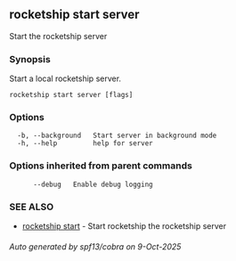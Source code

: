## rocketship start server

Start the rocketship server

### Synopsis

Start a local rocketship server.

```
rocketship start server [flags]
```

### Options

```
  -b, --background   Start server in background mode
  -h, --help         help for server
```

### Options inherited from parent commands

```
      --debug   Enable debug logging
```

### SEE ALSO

* [rocketship start](rocketship_start.md)	 - Start rocketship the rocketship server

###### Auto generated by spf13/cobra on 9-Oct-2025
